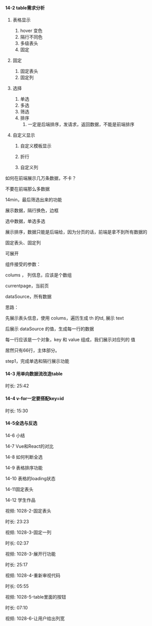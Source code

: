 #### 14-2 table需求分析

1. 表格显示

   1. hover 变色
   2. 隔行不同色
   3. 多级表头
   4. 固定

2. 固定

   1. 固定表头
   2. 固定列

3. 选择

   1. 单选
   2. 多选
   3. 筛选
   4. 排序
      1. 一定是后端排序，发请求，返回数据，不能是前端排序

4. 自定义显示

   1. 自定义模板显示

   2. 折行

   3. 自定义列




如何在前端展示几万条数据，不卡？

不要在前端那么多数据



14min，最后筛选出来的功能

展示数据，隔行换色，边框

选中数据，单选多选

展示排序，数据只能是后端给，因为分页的话，前端是拿不到所有数据的

固定表头、固定列

可展开



组件接受的参数：

colums ， 列信息，应该是个数组

currentpage，当前页

dataSource，所有数据



思路：

先展示表头信息，使用 colums，遍历生成 th 的td, 展示 text

后展示 dataSource 的值，生成每一行的数据

每一行应该是一个对象，key 和 value 组成，我们展示对应列的 值



居然只有66行，主体部分。



step1，完成单选和隔行展示功能



#### 14-3 用单向数据流改造table

时长: 25:42

#### 14-4 v-for一定要搭配key=id

时长: 15:30

#### 14-5全选与反选

14-6 小结



14-7 Vue和React的对比

14-8 如何判断全选

14-9 表格排序功能

14-10 表格的loading状态

14-11固定表头

14-12 学生作品

视频: 1028-2-固定表头

时长: 23:23

视频: 1028-3-固定一列

时长: 02:37

视频: 1028-3-展开行功能

时长: 25:17

视频: 1028-4-重新审视代码

时长: 05:55

视频: 1028-5-table里面的按钮

时长: 07:10

视频: 1028-6-让用户给出列宽